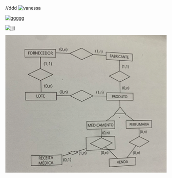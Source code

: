 //ddd
![vanessa](https://github.com/vanessacezarn/3_Semestre/issues/3#issue-2926415506)

![ggggg](https://raw.githubusercontent.com/alexandrezamberlan/bancoDeDadosUFN/refs/heads/main/diagramas/ER_Farmacia.jpg)

![jjjj](https://github.com/vanessacezarn/3_Semestre/issues/5#issue-2931544930)


![tste](https://github.com/vanessacezarn/3_Semestre/blob/main/Projeto%20de%20Banco%20de%20Dados/Captura%20de%20tela%202025-03-17%20182151.png)
